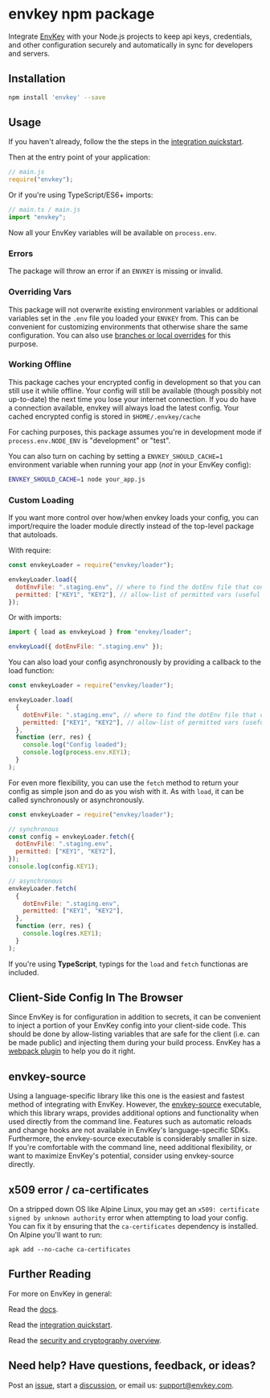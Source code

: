 # envkey npm package

Integrate [EnvKey](https://www.envkey.com) with your Node.js projects to keep api keys, credentials, and other configuration securely and automatically in sync for developers and servers.

## Installation

```bash
npm install 'envkey' --save
```

## Usage

If you haven't already, follow the the steps in the [integration quickstart](https://docs-v2.envkey.com/docs/integration-quickstart).

Then at the entry point of your application:

```javascript
// main.js
require("envkey");
```

Or if you're using TypeScript/ES6+ imports:

```javascript
// main.ts / main.js
import "envkey";
```

Now all your EnvKey variables will be available on `process.env`.

### Errors

The package will throw an error if an `ENVKEY` is missing or invalid.

### Overriding Vars

This package will not overwrite existing environment variables or additional variables set in the `.env` file you loaded your `ENVKEY` from. This can be convenient for customizing environments that otherwise share the same configuration. You can also use [branches or local overrides](https://docs-v2.envkey.com/docs/branches-and-local-overrides) for this purpose.

### Working Offline

This package caches your encrypted config in development so that you can still use it while offline. Your config will still be available (though possibly not up-to-date) the next time you lose your internet connection. If you do have a connection available, envkey will always load the latest config. Your cached encrypted config is stored in `$HOME/.envkey/cache`

For caching purposes, this package assumes you're in development mode if `process.env.NODE_ENV` is "development" or "test".

You can also turn on caching by setting a `ENVKEY_SHOULD_CACHE=1` environment variable when running your app (_not_ in your EnvKey config):

```bash
ENVKEY_SHOULD_CACHE=1 node your_app.js
```

### Custom Loading

If you want more control over how/when envkey loads your config, you can import/require the loader module directly instead of the top-level package that autoloads.

With require:

```javascript
const envkeyLoader = require("envkey/loader");

envkeyLoader.load({
  dotEnvFile: ".staging.env", // where to find the dotEnv file that contains your ENVKEY,
  permitted: ["KEY1", "KEY2"], // allow-list of permitted vars (useful for client-side config) - defaults to permitting all if omitted
});
```

Or with imports:

```javascript
import { load as envkeyLoad } from "envkey/loader";

envkeyLoad({ dotEnvFile: ".staging.env" });
```

You can also load your config asynchronously by providing a callback to the load function:

```javascript
const envkeyLoader = require("envkey/loader");

envkeyLoader.load(
  {
    dotEnvFile: ".staging.env", // where to find the dotEnv file that contains your ENVKEY,
    permitted: ["KEY1", "KEY2"], // allow-list of permitted vars (useful for client-side config) - defaults to permitting all if omitted
  },
  function (err, res) {
    console.log("Config loaded");
    console.log(process.env.KEY1);
  }
);
```

For even more flexibility, you can use the `fetch` method to return your config as simple json and do as you wish with it. As with `load`, it can be called synchronously or asynchronously.

```javascript
const envkeyLoader = require("envkey/loader");

// synchronous
const config = envkeyLoader.fetch({
  dotEnvFile: ".staging.env",
  permitted: ["KEY1", "KEY2"],
});
console.log(config.KEY1);

// asynchronous
envkeyLoader.fetch(
  {
    dotEnvFile: ".staging.env",
    permitted: ["KEY1", "KEY2"],
  },
  function (err, res) {
    console.log(res.KEY1);
  }
);
```

If you're using **TypeScript**, typings for the `load` and `fetch` functionas are included.

## Client-Side Config In The Browser

Since EnvKey is for configuration in addition to secrets, it can be convenient to inject a portion of your EnvKey config into your client-side code. This should be done by allow-listing variables that are safe for the client (i.e. can be made public) and injecting them during your build process. EnvKey has a [webpack plugin](https://github.com/envkey/envkey/public/sdks/languages-and-framworks/webpack) to help you do it right.

## envkey-source

Using a language-specific library like this one is the easiest and fastest method of integrating with EnvKey. However, the [envkey-source](https://docs-v2.envkey.com/docs/envkey-source) executable, which this library wraps, provides additional options and functionality when used directly from the command line. Features such as automatic reloads and change hooks are not available in EnvKey's language-specific SDKs. Furthermore, the envkey-source executable is considerably smaller in size. If you're comfortable with the command line, need additional flexibility, or want to maximize EnvKey's potential, consider using envkey-source directly.

## x509 error / ca-certificates

On a stripped down OS like Alpine Linux, you may get an `x509: certificate signed by unknown authority` error when attempting to load your config. You can fix it by ensuring that the `ca-certificates` dependency is installed. On Alpine you'll want to run:

```
apk add --no-cache ca-certificates
```

## Further Reading

For more on EnvKey in general:

Read the [docs](https://docs-v2.envkey.com).

Read the [integration quickstart](https://docs-v2.envkey.com/docs/integration-quickstart.html).

Read the [security and cryptography overview](https://docs-v2.envkey.com/docs/security).

## Need help? Have questions, feedback, or ideas?

Post an [issue](https://github.com/envkey/envkey/issues), start a [discussion](https://github.com/envkey/envkey/dicussions), or email us: [support@envkey.com](mailto:support@envkey.com).
